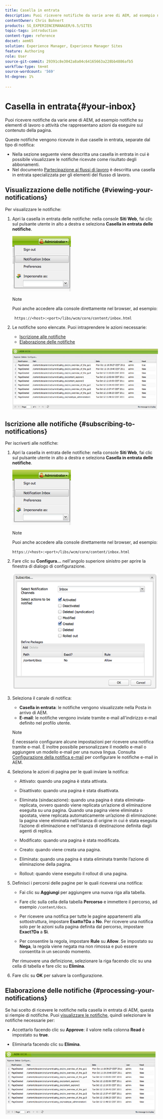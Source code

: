 ```yaml
---
title: Casella in entrata
description: Puoi ricevere notifiche da varie aree di AEM, ad esempio notifiche su elementi di lavoro o attività che rappresentano azioni da eseguire sul contenuto della pagina.
contentOwner: Chris Bohnert
products: SG_EXPERIENCEMANAGER/6.5/SITES
topic-tags: introduction
content-type: reference
docset: aem65
solution: Experience Manager, Experience Manager Sites
feature: Authoring
role: User
source-git-commit: 29391c8e3042a8a04c64165663a228bb4886afb5
workflow-type: tm+mt
source-wordcount: '569'
ht-degree: 1%

---
```


# Casella in entrata{#your-inbox}

Puoi ricevere notifiche da varie aree di AEM, ad esempio notifiche su elementi di lavoro o attività che rappresentano azioni da eseguire sul contenuto della pagina.

Queste notifiche vengono ricevute in due caselle in entrata, separate dal tipo di notifica:

* Nella sezione seguente viene descritta una casella in entrata in cui è possibile visualizzare le notifiche ricevute come risultato degli abbonamenti.
* Nel documento [Partecipazione ai flussi di lavoro](/help/sites-classic-ui-authoring/classic-workflows-participating.md) è descritta una casella in entrata specializzata per gli elementi del flusso di lavoro.

## Visualizzazione delle notifiche {#viewing-your-notifications}

Per visualizzare le notifiche:

1. Apri la casella in entrata delle notifiche: nella console **Siti Web**, fai clic sul pulsante utente in alto a destra e seleziona **Casella in entrata delle notifiche**.

   ![schermata_shot_2012-02-08at105226am](assets/screen_shot_2012-02-08at105226am.png)

   >[!NOTE]
   >
   >Puoi anche accedere alla console direttamente nel browser, ad esempio:
   >
   >
   >` https://<host>:<port>/libs/wcm/core/content/inbox.html`

1. Le notifiche sono elencate. Puoi intraprendere le azioni necessarie:

   * [Iscrizione alle notifiche](#subscribing-to-notifications)
   * [Elaborazione delle notifiche](#processing-your-notifications)

   ![chlimage_1-4](assets/chlimage_1-4.jpeg)

## Iscrizione alle notifiche {#subscribing-to-notifications}

Per iscriverti alle notifiche:

1. Apri la casella in entrata delle notifiche: nella console **Siti Web**, fai clic sul pulsante utente in alto a destra e seleziona **Casella in entrata delle notifiche**.

   ![schermata_shot_2012-02-08at105226am-1](assets/screen_shot_2012-02-08at105226am-1.png)

   >[!NOTE]
   >
   >Puoi anche accedere alla console direttamente nel browser, ad esempio:
   >
   >
   >`https://<host>:<port>/libs/wcm/core/content/inbox.html`

1. Fare clic su **Configura...** nell&#39;angolo superiore sinistro per aprire la finestra di dialogo di configurazione.

   ![schermata_shot_2012-02-08at111056am](assets/screen_shot_2012-02-08at111056am.png)

1. Seleziona il canale di notifica:

   * **Casella in entrata**: le notifiche vengono visualizzate nella Posta in arrivo di AEM.
   * **E-mail**: le notifiche vengono inviate tramite e-mail all&#39;indirizzo e-mail definito nel profilo utente.

   >[!NOTE]
   >
   >È necessario configurare alcune impostazioni per ricevere una notifica tramite e-mail. È inoltre possibile personalizzare il modello e-mail o aggiungere un modello e-mail per una nuova lingua. Consulta [Configurazione della notifica e-mail](/help/sites-administering/notification.md#configuringemailnotification) per configurare le notifiche e-mail in AEM.

1. Seleziona le azioni di pagina per le quali inviare la notifica:

   * Attivato: quando una pagina è stata attivata.
   * Disattivato: quando una pagina è stata disattivata.
   * Eliminata (sindacazione): quando una pagina è stata eliminata-replicata, ovvero quando viene replicata un’azione di eliminazione eseguita su una pagina.
Quando una pagina viene eliminata o spostata, viene replicata automaticamente un’azione di eliminazione: la pagina viene eliminata nell’istanza di origine in cui è stata eseguita l’azione di eliminazione e nell’istanza di destinazione definita dagli agenti di replica.

   * Modificato: quando una pagina è stata modificata.
   * Creato: quando viene creata una pagina.
   * Eliminata: quando una pagina è stata eliminata tramite l’azione di eliminazione della pagina.
   * Rollout: quando viene eseguito il rollout di una pagina.

1. Definisci i percorsi delle pagine per le quali riceverai una notifica:

   * Fai clic su **Aggiungi** per aggiungere una nuova riga alla tabella.
   * Fare clic sulla cella della tabella **Percorso** e immettere il percorso, ad esempio `/content/docs`.

   * Per ricevere una notifica per tutte le pagine appartenenti alla sottostruttura, impostare **Esatto?Da** a **No**.
Per ricevere una notifica solo per le azioni sulla pagina definita dal percorso, impostare **Exact?Da** a **Sì**.

   * Per consentire la regola, impostare **Rule** su **Allow**. Se impostato su **Nega**, la regola viene negata ma non rimossa e può essere consentita in un secondo momento.

   Per rimuovere una definizione, selezionare la riga facendo clic su una cella di tabella e fare clic su **Elimina**.

1. Fare clic su **OK** per salvare la configurazione.

## Elaborazione delle notifiche {#processing-your-notifications}

Se hai scelto di ricevere le notifiche nella casella in entrata di AEM, questa si riempie di notifiche. Puoi [visualizzare le notifiche](#viewing-your-notifications), quindi selezionare le notifiche necessarie per:

* Accettarlo facendo clic su **Approve**: il valore nella colonna **Read** è impostato su **true**.

* Eliminarla facendo clic su **Elimina**.

![chlimage_1-5](assets/chlimage_1-5.jpeg)
